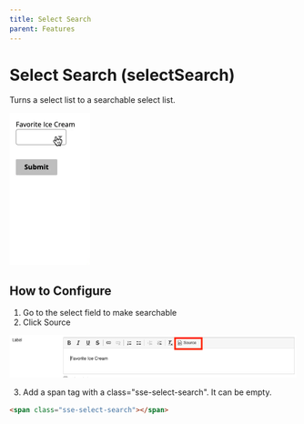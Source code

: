 ```yaml
---
title: Select Search
parent: Features
---
```


# Select Search (selectSearch)
Turns a select list to a searchable select list.

![selectSearch](docs/images/selectSearch.gif?raw=true)

## How to Configure

1. Go to the select field to make searchable
2. Click Source

![selectSearch Label](docs/images/wysiwyg-source.png?raw=true)

3. Add a span tag with a class="sse-select-search". It can be empty.
```html
<span class="sse-select-search"></span>
```